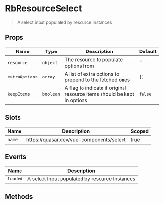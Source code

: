 # RbResourceSelect

> A select input populated by resource instances

## Props

| Name | Type | Description | Default |
| ---- | ---- | ----------- | ------- |
| `resource` | `object` | The resource to populate options from | `` |
| `extraOptions` | `array` | A list of extra options to prepend to the fetched ones | `[]` |
| `keepItems` | `boolean` | A flag to indicate if original resource items should be kept in options | `false` |

## Slots

| Name | Description | Scoped |
| ---- | ----------- | ------ |
| `name` | https:&#x2F;&#x2F;quasar.dev&#x2F;vue-components&#x2F;select | true |

## Events

| Name | Description |
| ---- | ----------- |
| `loaded` | A select input populated by resource instances |

## Methods
